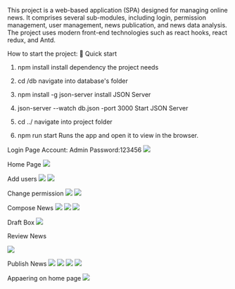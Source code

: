 This project is a web-based application (SPA) designed for managing online news. 
It comprises several sub-modules, including login, permission management, user management, news publication, and news data analysis. 
The project uses modern front-end technologies such as react hooks, react redux, and Antd.

How to start the project:
🚀 Quick start

1. npm install
install dependency the project needs

2. cd /db
navigate into database's folder

3. npm install -g json-server
install JSON Server

4. json-server --watch db.json -port 3000
Start JSON Server

5. cd ../
navigate into project folder

6. npm run start
Runs the app and open it to view in the browser.


Login Page  Account: Admin Password:123456
![](images/Login.png)

Home Page
![](images/Home%20page.png)

Add users 
![](images/Add%20user1.png)
![](images/Add%20user2.png)

Change permission
![](images/Manage%20roles'%20permisssions%20.png)
![](images/manage%20different%20right%20permissions.png)



Compose News 
![](images/compose%20news1.png)
![](images/compose%20news2.png)
![](images/compose%20news3.png)


Draft Box 
![](images/draft%20box.png)


Review News

![](images/review%20box2.png)


Publish News 
![](images/publish1.png)
![](images/publish2.png)
![](images/publish3.png)
![](images/publish4.png)

Appaering on home page
![](images/Appaering%20on%20home%20page.png)



